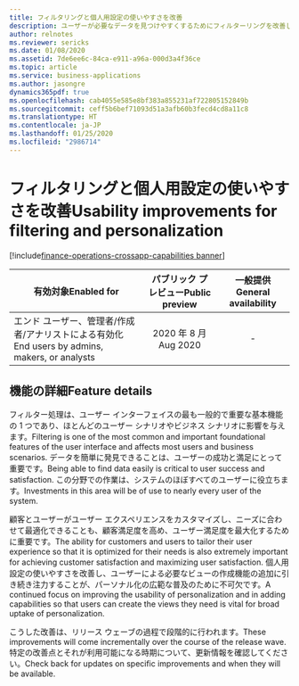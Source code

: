 ```yaml
---
title: フィルタリングと個人用設定の使いやすさを改善
description: ユーザーが必要なデータを見つけやすくするためにフィルターリングを改善し、個人用設定を強化して、顧客とユーザーがカスタマイズおよび最適化されたユーザー エクスペリエンスを作成できるように引き続き作業が進められています。
author: relnotes
ms.reviewer: sericks
ms.date: 01/08/2020
ms.assetid: 7de6ee6c-84ca-e911-a96a-000d3a4f36ce
ms.topic: article
ms.service: business-applications
ms.author: jasongre
dynamics365pdf: true
ms.openlocfilehash: cab4055e585e8bf383a855231af722805152849b
ms.sourcegitcommit: ceff5b6bef71093d51a3afb60b3fecd4cd8a11c8
ms.translationtype: HT
ms.contentlocale: ja-JP
ms.lasthandoff: 01/25/2020
ms.locfileid: "2986714"
---
```

# <a name="usability-improvements-for-filtering-and-personalization"></a><span data-ttu-id="dbe52-103">フィルタリングと個人用設定の使いやすさを改善</span><span class="sxs-lookup"><span data-stu-id="dbe52-103">Usability improvements for filtering and personalization</span></span>
[!include[finance-operations-crossapp-capabilities banner](../includes/finance-operations-crossapp-capabilities.md)]

| <span data-ttu-id="dbe52-104">有効対象</span><span class="sxs-lookup"><span data-stu-id="dbe52-104">Enabled for</span></span>    |  <span data-ttu-id="dbe52-105">パブリック プレビュー</span><span class="sxs-lookup"><span data-stu-id="dbe52-105">Public preview</span></span> | <span data-ttu-id="dbe52-106">一般提供</span><span class="sxs-lookup"><span data-stu-id="dbe52-106">General availability</span></span> | 
| ---------- | :----------: |:----------: |
|<span data-ttu-id="dbe52-107">エンド ユーザー、管理者/作成者/アナリストによる有効化</span><span class="sxs-lookup"><span data-stu-id="dbe52-107">End users by admins, makers, or analysts</span></span>|<span data-ttu-id="dbe52-108">2020 年 8 月</span><span class="sxs-lookup"><span data-stu-id="dbe52-108">Aug 2020</span></span>| -|






## <a name="feature-details"></a><span data-ttu-id="dbe52-109">機能の詳細</span><span class="sxs-lookup"><span data-stu-id="dbe52-109">Feature details</span></span>
<!--feature detail start -->
<span data-ttu-id="dbe52-110">フィルター処理は、ユーザー インターフェイスの最も一般的で重要な基本機能の 1 つであり、ほとんどのユーザー シナリオやビジネス シナリオに影響を与えます。</span><span class="sxs-lookup"><span data-stu-id="dbe52-110">Filtering is one of the most common and important foundational features of the user interface and affects most users and business scenarios.</span></span> <span data-ttu-id="dbe52-111">データを簡単に発見できることは、ユーザーの成功と満足にとって重要です。</span><span class="sxs-lookup"><span data-stu-id="dbe52-111">Being able to find data easily is critical to user success and satisfaction.</span></span> <span data-ttu-id="dbe52-112">この分野での作業は、システムのほぼすべてのユーザーに役立ちます。</span><span class="sxs-lookup"><span data-stu-id="dbe52-112">Investments in this area will be of use to nearly every user of the system.</span></span> 

<span data-ttu-id="dbe52-113">顧客とユーザーがユーザー エクスペリエンスをカスタマイズし、ニーズに合わせて最適化できることも、顧客満足度を高め、ユーザー満足度を最大化するために重要です。</span><span class="sxs-lookup"><span data-stu-id="dbe52-113">The ability for customers and users to tailor their user experience so that it is optimized for their needs is also extremely important for achieving customer satisfaction and maximizing user satisfaction.</span></span> <span data-ttu-id="dbe52-114">個人用設定の使いやすさを改善し、ユーザーによる必要なビューの作成機能の追加に引き続き注力することが、パーソナル化の広範な普及のために不可欠です。</span><span class="sxs-lookup"><span data-stu-id="dbe52-114">A continued focus on improving the usability of personalization and in adding capabilities so that users can create the views they need is vital for broad uptake of personalization.</span></span> 

<span data-ttu-id="dbe52-115">こうした改善は、リリース ウェーブの過程で段階的に行われます。</span><span class="sxs-lookup"><span data-stu-id="dbe52-115">These improvements will come incrementally over the course of the release wave.</span></span> <span data-ttu-id="dbe52-116">特定の改善点とそれが利用可能になる時期について、更新情報を確認してください。</span><span class="sxs-lookup"><span data-stu-id="dbe52-116">Check back for updates on specific improvements and when they will be available.</span></span>  
<!--feature detail end -->









